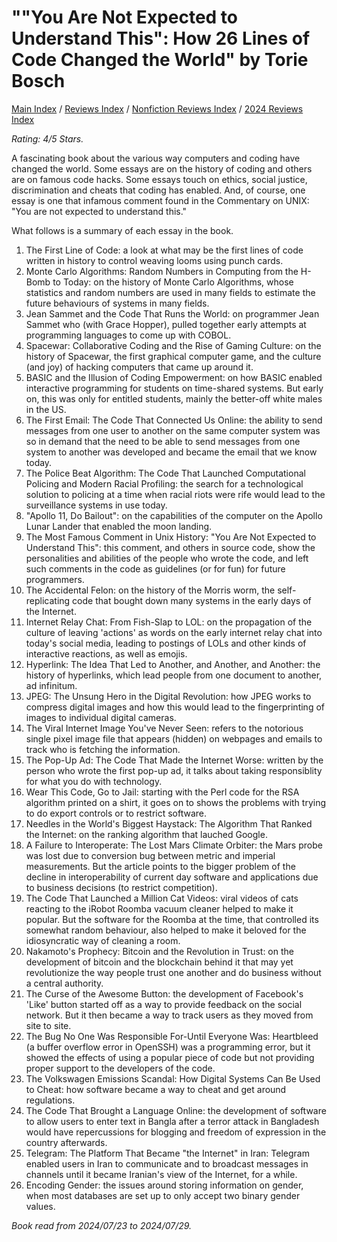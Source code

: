 # ""You Are Not Expected to Understand This": How 26 Lines of Code Changed the World" by Torie Bosch

[Main Index](../../../README.md) / [Reviews Index](../../README.md) / [Nonfiction Reviews Index](../README.md) / [2024 Reviews Index](README.md)

*Rating: 4/5 Stars.*

A fascinating book about the various way computers and coding have changed the world. Some essays are on the history of coding and others are on famous code hacks. Some essays touch on ethics, social justice, discrimination and cheats that coding has enabled. And, of course, one essay is one that infamous comment found in the Commentary on UNIX: "You are not expected to understand this."

What follows is a summary of each essay in the book.

1. The First Line of Code: a look at what may be the first lines of code written in history to control weaving looms using punch cards.
2. Monte Carlo Algorithms: Random Numbers in Computing from the H-Bomb to Today: on the history of Monte Carlo Algorithms, whose statistics and random numbers are used in many fields to estimate the future behaviours of systems in many fields.
3. Jean Sammet and the Code That Runs the World: on programmer Jean Sammet who (with Grace Hopper), pulled together early attempts at programming languages to come up with COBOL.
4. Spacewar: Collaborative Coding and the Rise of Gaming Culture: on the history of Spacewar, the first graphical computer game, and the culture (and joy) of hacking computers that came up around it.
5. BASIC and the Illusion of Coding Empowerment: on how BASIC enabled interactive programming for students on time-shared systems. But early on, this was only for entitled students, mainly the better-off white males in the US.
6. The First Email: The Code That Connected Us Online: the ability to send messages from one user to another on the same computer system was so in demand that the need to be able to send messages from one system to another was developed and became the email that we know today.
7. The Police Beat Algorithm: The Code That Launched Computational Policing and Modern Racial Profiling: the search for a technological solution to policing at a time when racial riots were rife would lead to the surveillance systems in use today.
8. "Apollo 11, Do Bailout": on the capabilities of the computer on the Apollo Lunar Lander that enabled the moon landing.
9. The Most Famous Comment in Unix History: "You Are Not Expected to Understand This": this comment, and others in source code, show the personalities and abilities of the people who wrote the code, and left such comments in the code as guidelines (or for fun) for future programmers.
10. The Accidental Felon: on the history of the Morris worm, the self-replicating code that bought down many systems in the early days of the Internet.
11. Internet Relay Chat: From Fish-Slap to LOL: on the propagation of the culture of leaving 'actions' as words on the early internet relay chat into today's social media, leading to postings of LOLs and other kinds of interactive reactions, as well as emojis.
12. Hyperlink: The Idea That Led to Another, and Another, and Another: the history of hyperlinks, which lead people from one document to another, ad infinitum.
13. JPEG: The Unsung Hero in the Digital Revolution: how JPEG works to compress digital images and how this would lead to the fingerprinting of images to individual digital cameras.
14. The Viral Internet Image You've Never Seen: refers to the notorious single pixel image file that appears (hidden) on webpages and emails to track who is fetching the information.
15. The Pop-Up Ad: The Code That Made the Internet Worse: written by the person who wrote the first pop-up ad, it talks about taking responsiblity for what you do with technology.
16. Wear This Code, Go to Jail: starting with the Perl code for the RSA algorithm printed on a shirt, it goes on to shows the problems with trying to do export controls or to restrict software.
17. Needles in the World's Biggest Haystack: The Algorithm That Ranked the Internet: on the ranking algorithm that lauched Google.
18. A Failure to Interoperate: The Lost Mars Climate Orbiter: the Mars probe was lost due to conversion bug between metric and imperial measurements. But the article points to the bigger problem of the decline in interoperability of current day software and applications due to business decisions (to restrict competition).
19. The Code That Launched a Million Cat Videos: viral videos of cats reacting to the iRobot Roomba vacuum cleaner helped to make it popular. But the software for the Roomba at the time, that controlled its somewhat random behaviour, also helped to make it beloved for the idiosyncratic way of cleaning a room.
20. Nakamoto's Prophecy: Bitcoin and the Revolution in Trust: on the development of bitcoin and the blockchain behind it that may yet revolutionize the way people trust one another and do business without a central authority.
21. The Curse of the Awesome Button: the development of Facebook's 'Like' button started off as a way to provide feedback on the social network. But it then became a way to track users as they moved from site to site.
22. The Bug No One Was Responsible For-Until Everyone Was: Heartbleed (a buffer overflow error in OpenSSH) was a programming error, but it showed the effects of using a popular piece of code but not providing proper support to the developers of the code.
23. The Volkswagen Emissions Scandal: How Digital Systems Can Be Used to Cheat: how software became a way to cheat and get around regulations.
24. The Code That Brought a Language Online: the development of software to allow users to enter text in Bangla after a terror attack in Bangladesh would have repercussions for blogging and freedom of expression in the country afterwards.
25. Telegram: The Platform That Became "the Internet" in Iran: Telegram enabled users in Iran to communicate and to broadcast messages in channels until it became Iranian's view of the Internet, for a while.
26. Encoding Gender: the issues around storing information on gender, when most databases are set up to only accept two binary gender values.

*Book read from 2024/07/23 to 2024/07/29.*
